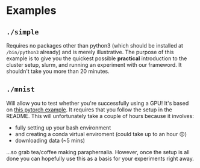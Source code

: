 # Examples

## `./simple`
Requires no packages other than python3 (which should be installed at 
`/bin/python3` already) and is merely illustrative. The purpose of this example
is to give you the quickest possible **practical** introduction to the
cluster setup, slurm, and running an experiment with our frameword. It
shouldn't take you more than 20 minutes.


## `./mnist`
Will allow you to test whether you're successfully using a GPU! It's based on
[this pytorch example](https://github.com/pytorch/examples/tree/master/mnist).
It requires that you follow the setup in the README. This will unfortunately
take a couple of hours because it involves:
* fully setting up your bash environment
* and creating a conda virtual enviroment (could take up to an hour
  :upside_down_face:)
* downloading data (~5 mins)

...so grab tea/coffee making paraphernalia. However, once the setup is all done
you can hopefully use this as a basis for your experiments right away.
